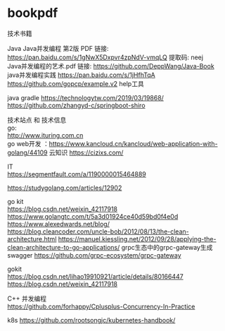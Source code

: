 # bookpdf
技术书籍

Java
Java并发编程 第2版 PDF                链接: https://pan.baidu.com/s/1gNwX5Dxpvr4zpNdV-vmqLQ 提取码: neej    
Java并发编程的艺术.pdf                链接:  https://github.com/DeppWang/Java-Book  
java并发编程实践    https://pan.baidu.com/s/1jHfhTqA   https://github.com/gopcp/example.v2 help工具    

java gradle   https://technologytw.com/2019/03/19868/ 
              https://github.com/zhangyd-c/springboot-shiro


技术站点 和 技术信息   
go:  
http://www.ituring.com.cn   
go web开发 ：https://www.kancloud.cn/kancloud/web-application-with-golang/44109 
云知识  https://cizixs.com/
 
IT  
https://segmentfault.com/a/1190000015464889  


https://studygolang.com/articles/12902

go kit   
https://blog.csdn.net/weixin_42117918   
https://www.golangtc.com/t/5a3d01924ce40d59bd0f4e0d  
https://www.alexedwards.net/blog/  
https://blog.cleancoder.com/uncle-bob/2012/08/13/the-clean-architecture.html 
https://manuel.kiessling.net/2012/09/28/applying-the-clean-architecture-to-go-applications/
grpc生态中的grpc-gateway生成swagger https://github.com/grpc-ecosystem/grpc-gateway     


gokit    
https://blog.csdn.net/lihao19910921/article/details/80166447     
https://blog.csdn.net/weixin_42117918   
 
 
C++ 并发编程   
https://github.com/forhappy/Cplusplus-Concurrency-In-Practice

k8s
https://github.com/rootsongjc/kubernetes-handbook/





